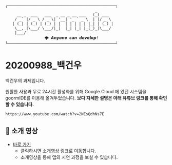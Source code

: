 ```
┌───────────────────────────────────────────────┐
                                       _       
     __ _  ___   ___  _ __ _ __ ___   (_) ___  
    / _` |/ _ \ / _ \| '__| '_ ` _ \  | |/ _ \ 
   | (_| | (_) | (_) | |  | | | | | |_| | (_) |
    \__, |\___/ \___/|_|  |_| |_| |_(_)_|\___/ 
    |___/                                      
			     🌩 𝘼𝙣𝙮𝙤𝙣𝙚 𝙘𝙖𝙣 𝙙𝙚𝙫𝙚𝙡𝙤𝙥!
└───────────────────────────────────────────────┘
```

# 20200988_백건우
백건우의 과제입니다.

원활한 사용과 무료 24시간 활성화를 위해 Google Cloud 에 있던 시스템을 goormIDE를 이용해 옮겨두었습니다.
**보다 자세한 설명은 아래 유튜브 링크를 통해 확인 할 수 있습니다.**  

`https://www.youtube.com/watch?v=2NEsQdhNs7E`


## 🔧 소개 영상

* [바로 가기](https://www.youtube.com/watch?v=2NEsQdhNs7E)
	* 클릭하시면 소개영상 링크로 이동합니다.
	* 소개영상을 통해 앱의 시연 과정을 보실 수 있습니다.

